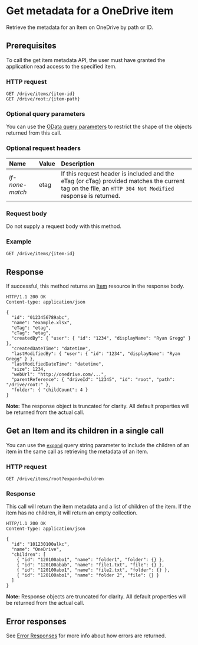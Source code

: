 ﻿# Get metadata for a OneDrive item

Retrieve the metadata for an Item on OneDrive by path or ID.

## Prerequisites
To call the get item metadata API, the user must have granted the application
read access to the specified item.

### HTTP request

```
GET /drive/items/{item-id}
GET /drive/root:/{item-path}
```

### Optional query parameters

You can use the [OData query parameters][odata-parameters] to restrict
the shape of the objects returned from this call.

### Optional request headers

| Name            | Value | Description                                                                                                                                              |
|:----------------|:------|:---------------------------------------------------------------------------------------------------------------------------------------------------------|
| _if-none-match_ | etag  | If this request header is included and the eTag (or cTag) provided matches the current tag on the file, an `HTTP 304 Not Modified` response is returned. |

### Request body
Do not supply a request body with this method.

### Example

<!-- { "blockType": "request", "name": "get-item-metadata" } -->
```
GET /drive/items/{item-id}
```

## Response

If successful, this method returns an [Item][item-resource] resource in
the response body.

<!-- { "blockType": "response", "@odata.type": "oneDrive.item", "truncated": true } -->
```http
HTTP/1.1 200 OK
Content-type: application/json

{
  "id": "0123456789abc",
  "name": "example.xlsx",
  "eTag": "etag",
  "cTag": "etag",
  "createdBy": { "user": { "id": "1234", "displayName": "Ryan Gregg" } },
  "createdDateTime": "datetime",
  "lastModifiedBy": { "user": { "id": "1234", "displayName": "Ryan Gregg" } },
  "lastModifiedDateTime": "datetime",
  "size": 1234,
  "webUrl": "http://onedrive.com/...",
  "parentReference": { "driveId": "12345", "id": "root", "path": "/drive/root:" },
  "folder": { "childCount": 4 }
}
```

**Note:** The response object is truncated for clarity. All default properties
will be returned from the actual call.


## Get an Item and its children in a single call

You can use the [`expand`](../odata/optional-query-parameters.md) query string
parameter to include the children of an item in the same call as retrieving the
metadata of an item.

### HTTP request

<!-- { "blockType": "request", "name": "get-root-folder-children" } -->
```http
GET /drive/items/root?expand=children
```

### Response

This call will return the item metadata and a list of children of the
item. If the item has no children, it will return an empty collection.

<!-- { "blockType": "response", "@odata.type": "oneDrive.item", "truncated": true } -->
```http
HTTP/1.1 200 OK
Content-Type: application/json

{
  "id": "101230100alkc",
  "name": "OneDrive",
  "children": [
    { "id": "120100abo1", "name": "folder1", "folder": {} },
    { "id": "120100abab", "name": "file1.txt", "file": {} },
    { "id": "120100abo1", "name": "file2.txt", "folder": {} },
    { "id": "120100abo1", "name": "folder 2", "file": {} }
  ]
}
```

**Note:** Response objects are truncated for clarity. All default properties will
be returned from the actual call.

## Error responses

See [Error Responses][error-response] for more info about
how errors are returned.

[error-response]: ../misc/errors.md
[odata-parameters]: ../odata/optional-query-parameters.md
[item-resource]: ../resources/item.md

<!-- {
  "type": "#page.annotation",
  "description": "Retrieve metadata about an item and its children in OneDrive",
  "keywords": "retrieve,item,metadata",
  "section": "documentation",
  "tocPath": "Items/Get Metadata"
} -->
